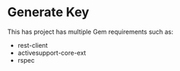# Generate Key 

This has project has multiple Gem requirements such as:

* rest-client
* activesupport-core-ext
* rspec

